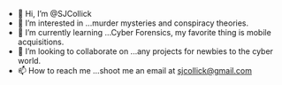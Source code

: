 - 👋 Hi, I’m @SJCollick
- 👀 I’m interested in ...murder mysteries and conspiracy theories. 
- 🌱 I’m currently learning ...Cyber Forensics, my favorite thing is mobile acquisitions. 
- 💞️ I’m looking to collaborate on ...any projects for newbies to the cyber world. 
- 📫 How to reach me ...shoot me an email at sjcollick@gmail.com

<!---
SJCollick/SJCollick is a ✨ special ✨ repository because its `README.md` (this file) appears on your GitHub profile.
You can click the Preview link to take a look at your changes.
--->
